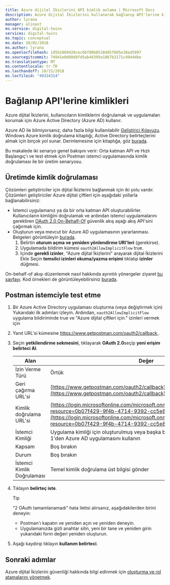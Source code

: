 ```yaml
---
title: Azure dijital İkizlerini API kimlik anlama | Microsoft Docs
description: Azure dijital İkizlerini kullanarak bağlanıp API'lerine kimlikleri
author: lyrana
manager: alinast
ms.service: digital-twins
services: digital-twins
ms.topic: conceptual
ms.date: 10/02/2018
ms.author: lyrana
ms.openlocfilehash: 1d5b1869428cec6bf80b8518485f685e38ad5997
ms.sourcegitcommit: 74941e0d60dbfd5ab44395e1867b2171c4944dbe
ms.translationtype: MT
ms.contentlocale: tr-TR
ms.lasthandoff: 10/15/2018
ms.locfileid: "49324314"
---
```

# <a name="connect-and-authenticate-to-apis"></a>Bağlanıp API'lerine kimlikleri

Azure dijital İkizlerini, kullanıcıların kimliklerini doğrulamak ve uygulamaları korumak için Azure Active Directory (Azure AD) kullanır.

Azure AD ile bilmiyorsanız, daha fazla bilgi kullanılabilir [Geliştirici Kılavuzu](https://docs.microsoft.com/azure/active-directory/develop/azure-ad-developers-guide). Windows Azure kimlik doğrulama kitaplığı, Active Directory belirteçlerini almak için birçok yol sunar. Derinlemesine için kitaplığa, göz [burada](https://github.com/AzureAD/azure-activedirectory-library-for-dotnet/wiki).

Bu makalede iki senaryo genel bakışını verir: Orta katman API ve Hızlı Başlangıç'ı ve test etmek için Postman istemci uygulamasında kimlik doğrulaması ile bir üretim senaryosu.

## <a name="authentication-in-production"></a>Üretimde kimlik doğrulaması

Çözümleri geliştiriciler için dijital İkizlerini bağlanmak için iki yolu vardır.  Çözümleri geliştiriciler Azure dijital çiftleri için aşağıdaki yollarla bağlanabilirsiniz:

* İstemci uygulamanız ya da bir orta katman API oluşturabilirler. Kullanıcıların kimliğini doğrulamak ve ardından istemci uygulamalarını gerektiren [OAuth 2.0 On-Behalf-Of](https://docs.microsoft.com/azure/active-directory/develop/v2-oauth2-on-behalf-of-flow) güvenlik akış aşağı akış API'sini çağırmak için.
* Oluşturun veya mevcut bir Azure AD uygulamasının yararlanması. Belgeleri görüntüleyin [burada](https://docs.microsoft.com/azure/active-directory/develop/quickstart-v1-integrate-apps-with-azure-ad).
    1. Belirtin **oturum açma ve yeniden yönlendirme URI'leri** (gerekirse).
    1. Uygulamada bildirim kümesi `oauth2AllowImplicitFlow` true.
    1. İçinde **gerekli izinler**, "Azure dijital İkizlerini" arayarak dijital İkizlerini Ekle Seçin **temsilci izinleri okuma/yazma erişimi** tıklatıp **izinler** düğmesi.

On-behalf-of akışı düzenlemek nasıl hakkında ayrıntılı yönergeler ziyaret [bu sayfayı](https://docs.microsoft.com/azure/active-directory/develop/v2-oauth2-on-behalf-of-flow). Kod örnekleri de görüntüleyebilirsiniz [burada](https://azure.microsoft.com/resources/samples/active-directory-dotnet-webapi-onbehalfof/).

## <a name="test-with-the-postman-client"></a>Postman istemciyle test etme

1. Bir Azure Active Directory uygulaması oluşturma (veya değiştirmek için) Yukarıdaki ilk adımları izleyin. Ardından, `oauth2AllowImplicitFlow` uygulama bildiriminde true ve "Azure dijital çiftleri için." izinleri vermek için
1. Yanıt URL'si kümesine [ https://www.getpostman.com/oauth2/callback ](https://www.getpostman.com/oauth2/callback).
1. Seçin **yetkilendirme sekmesini**, tıklayarak **OAuth 2.0**seçip **yeni erişim belirteci Al**.

    |**Alan**  |**Değer** |
    |---------|---------|
    | İzin Verme Türü | Örtük |
    | Geri çağırma URL'si | [https://www.getpostman.com/oauth2/callback](https://www.getpostman.com/oauth2/callback) |
    | Kimlik doğrulama URL'si | [https://login.microsoftonline.com/microsoft.onmicrosoft.com/oauth2/authorize?resource=0b07f429-9f4b-4714-9392-cc5e8e80c8b0](https://login.microsoftonline.com/microsoft.onmicrosoft.com/oauth2/authorize?resource=0b07f429-9f4b-4714-9392-cc5e8e80c8b0)
    | İstemci Kimliği | Uygulama kimliği için oluşturulmuş veya başka bir amaçla kullanılması adım 1'den Azure AD uygulamasını kullanın |
    | Kapsam | Boş bırakın |
    | Durum | Boş bırakın |
    | İstemci Kimlik Doğrulaması | Temel kimlik doğrulama üst bilgisi gönder |

1. Tıklayın **belirteç iste**.

    >[!TIP]
    >"2 OAuth tamamlanamadı" hata iletisi alırsanız, aşağıdakilerden birini deneyin:
    > * Postman'ı kapatın ve yeniden açın ve yeniden deneyin.
    > * Uygulamanızda gizli anahtar silin, yeni bir tane ve yeniden girin yukarıdaki form değeri yeniden oluşturun.

1. Aşağı kaydırıp tıklayın **kullanım belirteci**.

## <a name="next-steps"></a>Sonraki adımlar

Azure dijital İkizlerini güvenliği hakkında bilgi edinmek için [oluşturma ve rol atamalarını yönetmek](./security-create-manage-role-assignments.md).
